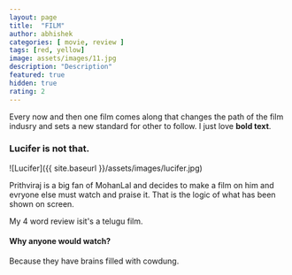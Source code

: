 ```yaml
---
layout: page
title:  "FILM"
author: abhishek
categories: [ movie, review ]
tags: [red, yellow]
image: assets/images/11.jpg
description: "Description"
featured: true
hidden: true
rating: 2
---
```


Every now and then one film comes along that changes the path of the film indusry and sets a new standard for other to follow.
I just love **bold text**.
### Lucifer is not that.

![Lucifer]({{ site.baseurl }}/assets/images/lucifer.jpg)

Prithviraj is a big fan of MohanLal and decides to make a film on him and evryone else must watch and praise it. That is the logic of what has been shown on screen.

My 4 word review is<span class="spoiler">it's a telugu film.</span>

#### Why anyone would watch?
Because they have brains filled with cowdung.
